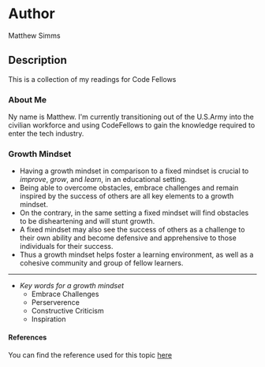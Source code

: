 # Author
Matthew Simms

## Description
This is a collection of my readings for Code Fellows

### About Me
Ny name is Matthew. I'm currently transitioning out of the U.S.Army into the civilian workforce and using CodeFellows to gain the knowledge required to enter the tech industry. 

### Growth Mindset
* Having a growth mindset in comparison to a fixed mindset is crucial to *improve*, *grow*, and *learn*, in an educational setting. 
* Being able to overcome obstacles, embrace challenges and remain inspired by the success of others are all key elements to a growth mindset. 
* On the contrary, in the same setting a fixed mindset will find obstacles to be disheartening and will stunt growth. 
* A fixed mindset may also see the success of others as a challenge to their own ability and become defensive and apprehensive to those individuals for their success. 
* Thus a growth mindset helps foster a learning environment, as well as a cohesive community and group of fellow learners.  
___
* *Key words for a growth mindset*
    - Embrace Challenges
    - Perserverence
    - Constructive Criticism
    - Inspiration

#### References
You can find the reference used for this topic [here](https://www.atlassian.com/blog/inside-atlassian/growth-mindset)
